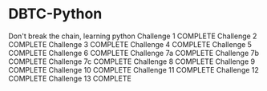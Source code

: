 # DBTC-Python
Don't break the chain, learning python
Challenge 1 COMPLETE
Challenge 2 COMPLETE
Challenge 3 COMPLETE
Challenge 4 COMPLETE
Challenge 5 COMPLETE
Challenge 6 COMPLETE
Challenge 7a COMPLETE
Challenge 7b COMPLETE
Challenge 7c COMPLETE
Challenge 8 COMPLETE
Challenge 9 COMPLETE
Challenge 10 COMPLETE
Challenge 11 COMPLETE
Challenge 12 COMPLETE
Challenge 13 COMPLETE
